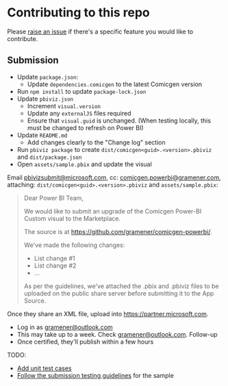 # Contributing to this repo

Please [raise an issue](https://github.com/gramener/comicgen-powerbi/issues) if there's a specific
feature you would like to contribute.


## Submission

- Update `package.json`:
  - Update `dependencies.comicgen` to the latest Comicgen version
- Run `npm install` to update `package-lock.json`
- Update `pbiviz.json`
  - Increment `visual.version`
  - Update any `externalJS` files required
  - Ensure that `visual.guid` is unchanged.
    (When testing locally, this must be changed to refresh on Power BI)
- Update `README.md`
  - Add changes clearly to the "Change log" section
- Run `pbiviz package` to create `dist/comicgen<guid>.<version>.pbiviz` and `dist/package.json`
- Open `assets/sample.pbix` and update the visual

Email pbivizsubmit@microsoft.com, cc: comicgen.powerbi@gramener.com, attaching:
`dist/comicgen<guid>.<version>.pbiviz` and `assets/sample.pbix`:

> Dear Power BI Team,
>
> We would like to submit an upgrade of the Comicgen Power-BI Custom visual to the Marketplace.
>
> The source is at https://github.com/gramener/comicgen-powerbi/.
>
> We've made the following changes:
>
> - List change #1
> - List change #2
> - ...
>
> As per the guidelines, we've attached the .pbix and .pbiviz files to be uploaded on the public
> share server before submitting it to the App Source.

Once they share an XML file, upload  into https://partner.microsoft.com.

- Log in as gramener@outlook.com
- This may take up to a week. Check gramener@outlook.com. Follow-up
- Once certified, they'll publish within a few hours


TODO:

- [Add unit test cases](https://docs.microsoft.com/en-us/power-bi/developer/visuals/unit-tests-introduction)
- [Follow the submission testing guidelines](https://docs.microsoft.com/en-us/power-bi/developer/visuals/submission-testing) for the sample
